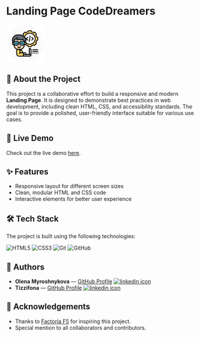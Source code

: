 # Landing Page CodeDreamers

<img src="https://raw.githubusercontent.com/tizzifona/Landing-Page/main/images/logo.png" title="logo" alt="logo" width='100px' height='100px' />

## 📖 About the Project

This project is a collaborative effort to build a responsive and modern **Landing Page**. It is designed to demonstrate best practices in web development, including clean HTML, CSS, and accessibility standards. The goal is to provide a polished, user-friendly interface suitable for various use cases.

## 🚀 Live Demo

Check out the live demo [here](https://tizzifona.github.io/Landing-Page/index.html).

## ✨ Features

- Responsive layout for different screen sizes
- Clean, modular HTML and CSS code
- Interactive elements for better user experience

## 🛠️ Tech Stack

The project is built using the following technologies:

<img src="https://img.shields.io/badge/HTML5-E34F26?style=for-the-badge&logo=html5&logoColor=white" title="HTML5" alt="HTML5" /> <img src="https://img.shields.io/badge/CSS3-1572B6?style=for-the-badge&logo=css3&logoColor=white" title="CSS3" alt="CSS3" /> <img src="https://img.shields.io/badge/GIT-E44C30?style=for-the-badge&logo=git&logoColor=white" title="Git" alt="Git" /> <img src="https://img.shields.io/badge/GitHub-100000?style=for-the-badge&logo=github&logoColor=white" title="GitHub" alt="GitHub" />


## 👥 Authors

- **Olena Myroshnykova** — [GitHub Profile](https://github.com/OlenaMyroshnykova) <a href='https://www.linkedin.com/in/OlenaMyroshnykova/'><img src="https://i.postimg.cc/3RLmssnH/linkedin-3.png" alt="linkedin icon" width="30" height="30"></a>
- **Tizzifona** — [GitHub Profile](https://github.com/tizzifona) <a href='https://www.linkedin.com/in/nadiia-alaieva/'><img src="https://i.postimg.cc/3RLmssnH/linkedin-3.png" alt="linkedin icon" width="30" height="30"></a>


## 📝 Acknowledgements

- Thanks to [Factoría F5](https://factoriaf5.org/) for inspiring this project.
- Special mention to all collaborators and contributors.

